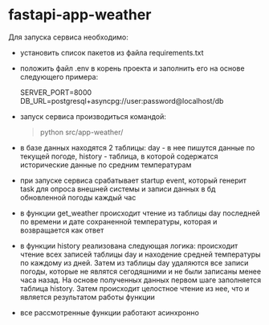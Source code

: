 # fastapi-app-weather


Для запуска сервиса необходимо:
+ установить список пакетов из файла requirements.txt
+ положить файл .env в корень проекта и заполнить его на основе следующего примера:


	SERVER_PORT=8000
    DB_URL=postgresql+asyncpg://user:password@localhost/db

+ запуск сервиса производиться командой:

    > python src/app-weather/

+ в базе данных находятся 2 таблицы: day - в нее пишутся данные по текущей погоде, history - таблица, в которой содержатся исторические данные по средним температурам

+ при запуске сервиса срабатывает startup event, который генерит task для опроса внешней системы и записи данных в бд обновленной погоды каждый час
+ в функции get_weather происходит чтение из таблицы day последней по времени и дате сохраненной температуры, которая и возвращается как ответ
+ в функции history реализована следующая логика: происходит чтение всех записей таблицы day и находение средней температуры по каждому из дней. Затем из таблицы day удаляются все записи погоды, которые не являтся сегодяшними и не были записаны менее часа назад. На основе полученных данных первом шаге заполняется таблица history. Затем происходит целостное чтение из нее, что и является результатом работы функции
+ все рассмотренные функции работают асинхронно